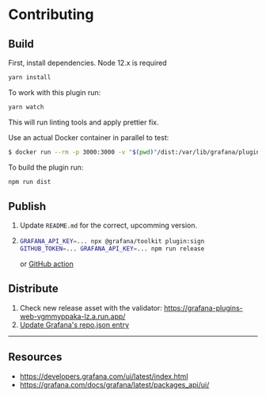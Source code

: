 # Contributing

## Build
First, install dependencies.
Node 12.x is required

```BASH
yarn install
```

To work with this plugin run:

```BASH
yarn watch
```

This will run linting tools and apply prettier fix.

Use an actual Docker container in parallel to test:

```BASH
$ docker run --rm -p 3000:3000 -v "$(pwd)"/dist:/var/lib/grafana/plugins/cloudspout-button-panel --name=grafana grafana/grafana:7.3.3
```

To build the plugin run:

```BASH
npm run dist
```

## Publish

1. Update `README.md` for the correct, upcomming version.

2. ```BASH
   GRAFANA_API_KEY=... npx @grafana/toolkit plugin:sign
   GITHUB_TOKEN=... GRAFANA_API_KEY=... npm run release
   ```
   or [GitHub action](https://github.com/cloudspout/cloudspout-button-panel/actions?query=workflow%3A%22Node.js+Release%22)

## Distribute


1. Check new release asset with the validator: https://grafana-plugins-web-vgmmyppaka-lz.a.run.app/
2. [Update Grafana's repo.json entry](https://github.com/grafana/grafana-plugin-repository#add-a-plugin-to-repojson)

---

## Resources
* https://developers.grafana.com/ui/latest/index.html
* https://grafana.com/docs/grafana/latest/packages_api/ui/

